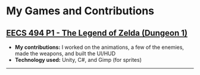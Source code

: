 # My Games and Contributions

## [EECS 494 P1 - The Legend of Zelda (Dungeon 1)](link-to-your-playable-game-or-github-repo)
- **My contributions:** I worked on the animations, a few of the enemies, made the weapons, and built the UI/HUD
- **Technology used:** Unity, C#, and Gimp (for sprites)

---
